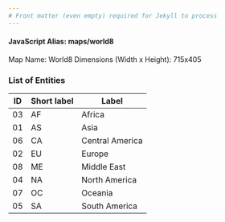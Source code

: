 ```yaml
---
# Front matter (even empty) required for Jekyll to process
---
```


#### JavaScript Alias: maps/world8

Map Name: World8
Dimensions (Width x Height): 715x405





### List of Entities

ID | Short label | Label
---|---|---|
03|AF|Africa
01|AS|Asia
06|CA|Central America
02|EU|Europe
08|ME|Middle East
04|NA|North America
07|OC|Oceania
05|SA|South America

